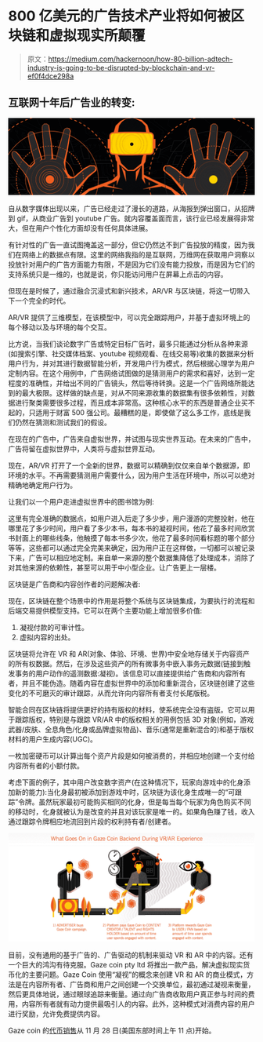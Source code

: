 # 800 亿美元的广告技术产业将如何被区块链和虚拟现实所颠覆

> 原文：<https://medium.com/hackernoon/how-80-billion-adtech-industry-is-going-to-be-disrupted-by-blockchain-and-vr-ef0f4dce298a>

## 互联网十年后广告业的转变:

![](img/dff4fd98d687bf3de10b5cbb928c68d5.png)

自从数字媒体出现以来，广告已经走过了漫长的道路，从海报到弹出窗口，从招牌到 gif，从商业广告到 youtube 广告。就内容覆盖面而言，该行业已经发展得非常大，但在用户个性化方面却没有任何具体进展。

有针对性的广告一直试图掩盖这一部分，但它仍然达不到广告投放的精度，因为我们在网络上的数据点有限。这里的网络我指的是互联网，万维网在获取用户洞察以投放针对用户的广告方面能力有限，不是因为它们没有能力投放，而是因为它们的支持系统只是一维的，也就是说，你只能访问用户在屏幕上点击的内容。

但现在是时候了，通过融合沉浸式和新兴技术，AR/VR 与区块链，将这一切带入下一个完全的时代。

AR/VR 提供了三维模型，在该模型中，可以完全跟踪用户，并基于虚拟环境上的每个移动以及与环境的每个交互。

比方说，当我们谈论数字广告或特定目标广告时，最多只能通过分析从各种来源(如搜索引擎、社交媒体档案、youtube 视频观看、在线交易等)收集的数据来分析用户行为，并对其进行数据智能分析，开发用户行为模式，然后根据心理学为用户定制内容。在这个用例中，广告网络试图做的是猜测用户的需求和喜好，达到一定程度的准确性，并给出不同的广告镜头，然后等待转换。这是一个广告网络所能达到的最大极限。这样做的缺点是，对从不同来源收集的数据集有很多依赖性，对数据进行聚类需要很多过程，而且成本非常高。这种核心水平的东西是普通企业买不起的，只适用于财富 500 强公司。最糟糕的是，即使做了这么多工作，底线是我们仍然在猜测和测试我们的假设。

在现在的广告中，广告来自虚拟世界，并试图与现实世界互动。在未来的广告中，广告将留在虚拟世界中，人类将与虚拟世界互动。

现在，AR/VR 打开了一个全新的世界，数据可以精确到仅仅来自单个数据源，即环境的水平。不再需要猜测用户需要什么，因为用户生活在环境中，所以可以绝对精确地确定用户行为。

让我们以一个用户走进虚拟世界中的图书馆为例:

这里有完全准确的数据点，如用户进入后走了多少步，用户漫游的完整投射，他在哪里花了多少时间，用户看了多少本书，每本书的凝视时间，他花了最多时间欣赏书封面上的哪些线条，他触摸了每本书多少次，他花了最多时间看标题的哪个部分等等，这些都可以通过完全完美来确定，因为用户正在这样做，一切都可以被记录下来，广告可以相应地定制。来自单一来源的整个数据集降低了处理成本，消除了对其他来源的依赖性，甚至可以用于中小型企业。让广告更上一层楼。

区块链是广告商和内容创作者的问题解决者:

现在，区块链在整个场景中的作用是将整个系统与区块链集成，为要执行的流程和后端交易提供模型支持。它可以在两个主要功能上增加很多价值:

1.  凝视付款的可审计性。
2.  虚拟内容的出处。

区块链将允许在 VR 和 AR(对象、体验、环境、世界)中安全地存储关于内容资产的所有权数据。然后，在涉及这些资产的所有微事务中嵌入事务元数据(链接到触发事务的用户动作的遥测数据:凝视)。该信息可以直接提供给广告商和内容所有者，并且不能伪造。随着内容在虚拟世界中的添加和重新混合，区块链创建了这些变化的不可磨灭的审计跟踪，从而允许向内容所有者支付长尾版税。

智能合同在区块链将提供更好的持有版权的材料，使系统完全没有盗版。它可以用于跟踪版权，特别是与跟踪 VR/AR 中的版权相关的用例包括 3D 对象(例如，游戏武器/皮肤、全息角色/化身或品牌虚拟物品)、音乐(通常是重新混合的)和基于版权材料的用户生成内容(UGC)。

一枚加密硬币可以计算出每个资产片段是如何被消费的，并相应地创建一个支付给内容所有者的小额付款。

考虑下面的例子，其中用户改变数字资产(在这种情况下，玩家向游戏中的化身添加新的能力):当化身最初被添加到游戏中时，区块链为该化身生成唯一的“可跟踪”令牌。虽然玩家最初可能购买相同的化身，但是每当每个玩家为角色购买不同的移动时，化身就被认为是改变的并且对该玩家是唯一的。如果角色赚了钱，收入通过跟踪令牌相应地流回到片段的权利持有者/创建者。

![](img/a02ce3fd6c01d8ae091d47e8fcecfbdd.png)

目前，没有通用的基于广告的、广告驱动的机制来驱动 VR 和 AR 中的内容。还有一个巨大的鸿沟有待克服。Gaze coin pty ltd 将推出一款产品，解决虚拟现实货币化的主要问题。Gaze Coin 使用“凝视”的概念来创建 VR 和 AR 的商业模式，方法是在内容所有者、广告商和用户之间创建一个交换单位，最初通过凝视来衡量，然后更具体地说，通过眼球追踪来衡量。通过向广告商收取用户真正参与时间的费用，内容所有者就有动力提供最吸引人的内容。此外，这种模式对消费内容的用户进行奖励，允许免费提供内容。

Gaze coin 的[代币销售](https://www.gazecoin.io/)从 11 月 28 日(美国东部时间上午 11 点)开始。